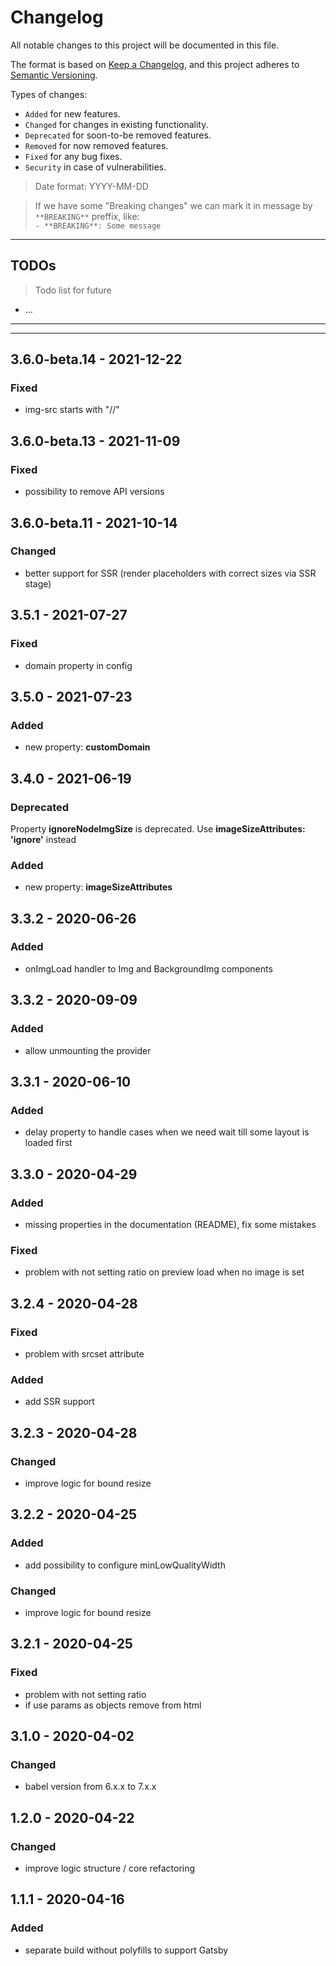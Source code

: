 # Changelog
All notable changes to this project will be documented in this file.

The format is based on [Keep a Changelog](https://keepachangelog.com/en/1.0.0/),
and this project adheres to [Semantic Versioning](https://semver.org/spec/v2.0.0.html).

Types of changes:
- `Added` for new features.
- `Changed` for changes in existing functionality.
- `Deprecated` for soon-to-be removed features.
- `Removed` for now removed features.
- `Fixed` for any bug fixes.
- `Security` in case of vulnerabilities.

> Date format: YYYY-MM-DD

> If we have some "Breaking changes" we can mark it in message by `**BREAKING**` preffix, like:  
> `- **BREAKING**: Some message`

-------------

## TODOs
> Todo list for future

- ...

-------------

-------------
## 3.6.0-beta.14 - 2021-12-22
### Fixed
-  img-src starts with "//"

## 3.6.0-beta.13 - 2021-11-09
### Fixed
- possibility to remove API versions

## 3.6.0-beta.11 - 2021-10-14
### Changed
- better support for SSR (render placeholders with correct sizes via SSR stage)


## 3.5.1 - 2021-07-27
### Fixed
- domain property in config


## 3.5.0 - 2021-07-23
### Added
- new property: **customDomain**


## 3.4.0 - 2021-06-19
### Deprecated
Property **ignoreNodeImgSize** is deprecated. Use **imageSizeAttributes: 'ignore'** instead
### Added
- new property: **imageSizeAttributes**


## 3.3.2 - 2020-06-26
### Added
- onImgLoad handler to Img and BackgroundImg components


## 3.3.2 - 2020-09-09
### Added
- allow unmounting the provider


## 3.3.1 - 2020-06-10
### Added
- delay property to handle cases when we need wait till some layout is loaded first


## 3.3.0 - 2020-04-29
### Added
- missing properties in the documentation (README), fix some mistakes
### Fixed
- problem with not setting ratio on preview load when no image is set


## 3.2.4 - 2020-04-28

### Fixed
- problem with srcset attribute

### Added
- add SSR support

## 3.2.3 - 2020-04-28

### Changed
- improve logic for bound resize

## 3.2.2 - 2020-04-25

### Added
- add possibility to configure minLowQualityWidth

### Changed
- improve logic for bound resize

## 3.2.1 - 2020-04-25

### Fixed
- problem with not setting ratio
- if use params as objects remove from html

## 3.1.0 - 2020-04-02

### Changed
- babel version from 6.x.x to 7.x.x

## 1.2.0 - 2020-04-22

### Changed
- improve logic structure / core refactoring

## 1.1.1 - 2020-04-16

### Added
- separate build without polyfills to support Gatsby
